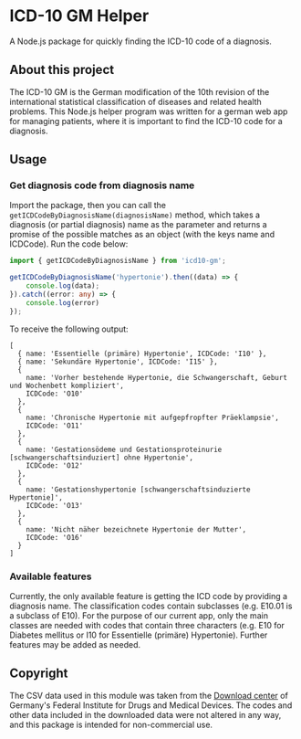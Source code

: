 # ICD-10 GM Helper
A Node.js package for quickly finding the ICD-10 code of a diagnosis.  

## About this project
The ICD-10 GM is the German modification of the 10th revision of the international statistical classification of diseases and related health problems. This Node.js helper program was written for a german web app for managing patients, where it is important to find the ICD-10 code for a diagnosis.

## Usage
### Get diagnosis code from diagnosis name
Import the package, then you can call the `getICDCodeByDiagnosisName(diagnosisName)` method, which takes a diagnosis (or partial diagnosis) name as the parameter and returns a promise of the possible matches as an object (with the keys name and ICDCode).
Run the code below:
```typescript
import { getICDCodeByDiagnosisName } from 'icd10-gm';

getICDCodeByDiagnosisName('hypertonie').then((data) => {
    console.log(data);
}).catch((error: any) => {
    console.log(error)
});
```
To receive the following output:
```
[
  { name: 'Essentielle (primäre) Hypertonie', ICDCode: 'I10' },
  { name: 'Sekundäre Hypertonie', ICDCode: 'I15' },
  {
    name: 'Vorher bestehende Hypertonie, die Schwangerschaft, Geburt und Wochenbett kompliziert',
    ICDCode: 'O10'
  },
  {
    name: 'Chronische Hypertonie mit aufgepfropfter Präeklampsie',
    ICDCode: 'O11'
  },
  {
    name: 'Gestationsödeme und Gestationsproteinurie [schwangerschaftsinduziert] ohne Hypertonie',
    ICDCode: 'O12'
  },
  {
    name: 'Gestationshypertonie [schwangerschaftsinduzierte Hypertonie]',
    ICDCode: 'O13'
  },
  {
    name: 'Nicht näher bezeichnete Hypertonie der Mutter',
    ICDCode: 'O16'
  }
]
```

### Available features
Currently, the only available feature is getting the ICD code by providing a diagnosis name. The classification codes contain subclasses (e.g. E10.01 is a subclass of E10). For the purpose of our current app, only the main classes are needed with codes that contain three characters (e.g. E10 for Diabetes mellitus or I10 for Essentielle (primäre) Hypertonie). Further features may be added as needed.

## Copyright
The CSV data used in this module was taken from the [Download center](https://www.bfarm.de/DE/Kodiersysteme/Services/Downloads/_node.html) of Germany's Federal Institute for Drugs and Medical Devices. The codes and other data included in the downloaded data were not altered in any way, and this package is intended for non-commercial use.